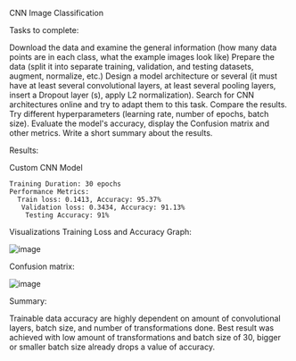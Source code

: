 CNN Image Classification

Tasks to complete:

  Download the data and examine the general information (how many data points are in each class, what the example images look like)
  Prepare the data (split it into separate training, validation, and testing datasets, augment, normalize, etc.)
  Design a model architecture or several (it must have at least several convolutional layers, at least several pooling layers, insert a Dropout layer (s), apply L2 normalization).
  Search for CNN architectures online and try to adapt them to this task. Compare the results.
  Try different hyperparameters (learning rate, number of epochs, batch size).
  Evaluate the model's accuracy, display the Confusion matrix and other metrics.
  Write a short summary about the results.

Results:

Custom CNN Model

    Training Duration: 30 epochs
    Performance Metrics:
      Train loss: 0.1413, Accuracy: 95.37%
       Validation loss: 0.3434, Accuracy: 91.13%
        Testing Accuracy: 91%

Visualizations
Training Loss and Accuracy Graph:

![image](https://github.com/user-attachments/assets/bcf0dcdb-04bf-4e91-b37a-af3db8e2dcae)


Confusion matrix:

![image](https://github.com/user-attachments/assets/538c5cf7-9f0d-4cb0-a850-a731509cc76e)



Summary:

Trainable data accuracy are highly dependent on amount of convolutional layers, batch size, and number of transformations done.
Best result was achieved with low amount of transformations and batch size of 30, bigger or smaller batch size already drops a value of accuracy.
